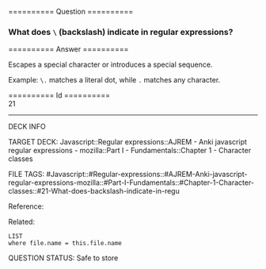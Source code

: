 ========== Question ==========  

### What does `\` (backslash) indicate in regular expressions?  

========== Answer ==========  

Escapes a special character or introduces a special sequence.

Example: `\.` matches a literal dot, while `.` matches any character.

========== Id ==========  
21

---

DECK INFO

TARGET DECK: Javascript::Regular expressions::AJREM - Anki javascript regular expressions - mozilla::Part I - Fundamentals::Chapter 1 - Character classes

FILE TAGS: #Javascript::#Regular-expressions::#AJREM-Anki-javascript-regular-expressions-mozilla::#Part-I-Fundamentals::#Chapter-1-Character-classes::#21-What-does-backslash-indicate-in-regu

Reference:

Related:

```dataview
LIST
where file.name = this.file.name
```


QUESTION STATUS: Safe to store
